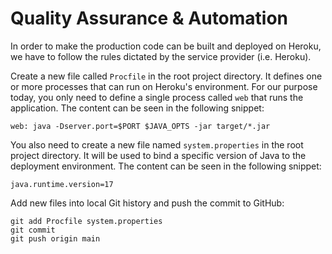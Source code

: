 # Quality Assurance & Automation

In order to make the production code can be built and deployed on Heroku,
we have to follow the rules dictated by the service provider (i.e. Heroku).

Create a new file called `Procfile` in the root project directory.
It defines one or more processes that can run on Heroku's environment.
For our purpose today, you only need to define a single process called `web` that runs the application.
The content can be seen in the following snippet:

```procfile
web: java -Dserver.port=$PORT $JAVA_OPTS -jar target/*.jar
```

You also need to create a new file named `system.properties` in the root project directory.
It will be used to bind a specific version of Java to the deployment environment.
The content can be seen in the following snippet:

```properties
java.runtime.version=17
```

Add new files into local Git history and push the commit to GitHub:

```shell
git add Procfile system.properties
git commit
git push origin main
```

